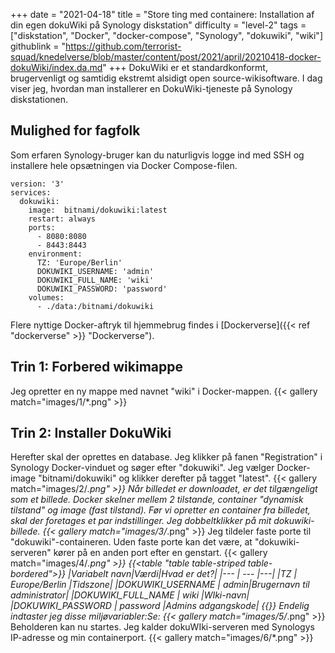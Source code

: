 +++
date = "2021-04-18"
title = "Store ting med containere: Installation af din egen dokuWiki på Synology diskstation"
difficulty = "level-2"
tags = ["diskstation", "Docker", "docker-compose", "Synology", "dokuwiki", "wiki"]
githublink = "https://github.com/terrorist-squad/knedelverse/blob/master/content/post/2021/april/20210418-docker-dokuWiki/index.da.md"
+++
DokuWiki er et standardkonformt, brugervenligt og samtidig ekstremt alsidigt open source-wikisoftware. I dag viser jeg, hvordan man installerer en DokuWiki-tjeneste på Synology diskstationen.
## Mulighed for fagfolk
Som erfaren Synology-bruger kan du naturligvis logge ind med SSH og installere hele opsætningen via Docker Compose-filen.
```
version: '3'
services:
  dokuwiki:
    image:  bitnami/dokuwiki:latest
    restart: always
    ports:
      - 8080:8080
      - 8443:8443
    environment:
      TZ: 'Europe/Berlin'
      DOKUWIKI_USERNAME: 'admin'
      DOKUWIKI_FULL_NAME: 'wiki'
      DOKUWIKI_PASSWORD: 'password'
    volumes:
      - ./data:/bitnami/dokuwiki

```
Flere nyttige Docker-aftryk til hjemmebrug findes i [Dockerverse]({{< ref "dockerverse" >}} "Dockerverse").
## Trin 1: Forbered wikimappe
Jeg opretter en ny mappe med navnet "wiki" i Docker-mappen.
{{< gallery match="images/1/*.png" >}}

## Trin 2: Installer DokuWiki
Herefter skal der oprettes en database. Jeg klikker på fanen "Registration" i Synology Docker-vinduet og søger efter "dokuwiki". Jeg vælger Docker-image "bitnami/dokuwiki" og klikker derefter på tagget "latest".
{{< gallery match="images/2/*.png" >}}
Når billedet er downloadet, er det tilgængeligt som et billede. Docker skelner mellem 2 tilstande, container "dynamisk tilstand" og image (fast tilstand). Før vi opretter en container fra billedet, skal der foretages et par indstillinger. Jeg dobbeltklikker på mit dokuwiki-billede.
{{< gallery match="images/3/*.png" >}}
Jeg tildeler faste porte til "dokuwiki"-containeren. Uden faste porte kan det være, at "dokuwiki-serveren" kører på en anden port efter en genstart.
{{< gallery match="images/4/*.png" >}}
{{<table "table table-striped table-bordered">}}
|Variabelt navn|Værdi|Hvad er det?|
|--- | --- |---|
|TZ	| Europe/Berlin	|Tidszone|
|DOKUWIKI_USERNAME	| admin|Brugernavn til administrator|
|DOKUWIKI_FULL_NAME |	wiki	|WIki-navn|
|DOKUWIKI_PASSWORD	| password	|Admins adgangskode|
{{</table>}}
Endelig indtaster jeg disse miljøvariabler:Se:
{{< gallery match="images/5/*.png" >}}
Beholderen kan nu startes. Jeg kalder dokuWIki-serveren med Synologys IP-adresse og min containerport.
{{< gallery match="images/6/*.png" >}}

